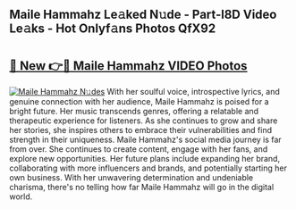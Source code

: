 ## Maile Hammahz Le𝚊ked N𝚞de - Part-l8D Video Le𝚊ks - Hot Onlyf𝚊ns Photos QfX92

# <h2><a href="http://ab10984.deff.icu/?id=Maile+Hammahz">🔗 New 👉🔴 Maile Hammahz VIDEO Photos</a></h2>

[![Maile Hammahz N𝚞des](https://i.imgur.com/rIISA9y.gif)](http://ab10984.deff.icu/?id=Maile+Hammahz)
With her soulful voice, introspective lyrics, and genuine connection with her audience, Maile Hammahz is poised for a bright future. Her music transcends genres, offering a relatable and therapeutic experience for listeners. As she continues to grow and share her stories, she inspires others to embrace their vulnerabilities and find strength in their uniqueness. Maile Hammahz's social media journey is far from over. She continues to create content, engage with her fans, and explore new opportunities. Her future plans include expanding her brand, collaborating with more influencers and brands, and potentially starting her own business. With her unwavering determination and undeniable charisma, there's no telling how far Maile Hammahz will go in the digital world.
